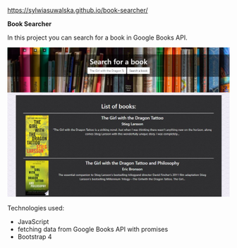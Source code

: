  https://sylwiasuwalska.github.io/book-searcher/
 
 
 **Book Searcher**
 
 
In this project you can search for a book in Google Books API.

![View of project](view.JPG)

 Technologies used:
 - JavaScript
 - fetching data from Google Books API with promises
 - Bootstrap 4


               
